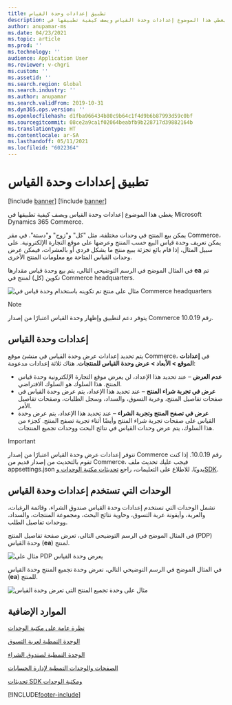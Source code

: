 ```yaml
---
title: تطبيق إعدادات وحدة القياس
description: يغطي هذا الموضوع إعدادات وحدة القياس ويصف كيفية تطبيقها في Microsoft Dynamics 365 Commerce.
author: anupamar-ms
ms.date: 04/23/2021
ms.topic: article
ms.prod: ''
ms.technology: ''
audience: Application User
ms.reviewer: v-chgri
ms.custom: ''
ms.assetid: ''
ms.search.region: Global
ms.search.industry: ''
ms.author: anupamar
ms.search.validFrom: 2019-10-31
ms.dyn365.ops.version: ''
ms.openlocfilehash: d1fba966434b80c9b64c1f4d9b6b87993d59c0bf
ms.sourcegitcommit: 08ce2a9ca1f02064beabfb9b228717d39882164b
ms.translationtype: HT
ms.contentlocale: ar-SA
ms.lasthandoff: 05/11/2021
ms.locfileid: "6022364"
---
```

# <a name="apply-unit-of-measure-settings"></a>تطبيق إعدادات وحدة القياس

[!include [banner](includes/banner.md)]
[!include [banner](includes/preview-banner.md)]

يغطي هذا الموضوع إعدادات وحدة القياس ويصف كيفية تطبيقها في Microsoft Dynamics 365 Commerce.

يمكن بيع المنتج في وحدات مختلفة، مثل "كل" و"زوج" و"دستة". في مقر Commerce، يمكن تعريف وحدة قياس البيع حسب المنتج وعرضها على موقع التجارة الإلكترونية. على سبيل المثال، إذا قام بائع تجزئة ببيع منتج ما بشكل فردي أو بالعشرات، فيمكن عرض وحدات القياس المتاحة مع معلومات المنتج الأخرى.

في المثال الموضح في الرسم التوضيحي التالي، يتم بيع وحدة قياس مقدارها **ea** تم تكوين (كل) لمنتج في Commerce headquarters.

![مثال على منتج تم تكوينه باستخدام وحدة قياس في Commerce headquarters](./media/Productunit-headquarters.PNG)

> [!NOTE]
> يتوفر دعم لتطبيق وإظهار وحدة القياس اعتبارًا من إصدار Commerce رقم 10.0.19.

## <a name="unit-of-measure-settings"></a>إعدادات وحدة القياس

يتم تحديد إعدادات عرض وحدة القياس في منشئ موقع Commerce، في **إعدادات الموقع \> الأبعاد \> عرض وحدة القياس للمنتجات**. هناك ثلاثة إعدادات مدعومة:

- **عدم العرض** – عند تحديد هذا الإعداد، لن يعرض موقع التجارة الإلكترونية وحدة قياس المنتج. هذا السلوك هو السلوك الافتراضي.
- **عرض في تجربة شراء المنتج** – عند تحديد هذا الإعداد، يتم عرض وحدة القياس في صفحات تفاصيل المنتج، وعربة التسوق، والسداد، وسجل الطلبات، وصفحات تفاصيل الأمر.
- **عرض في تصفح المنتج وتجربة الشراء** – عند تحديد هذا الإعداد، يتم عرض وحدة القياس على صفحات تجربة شراء المنتج وأيضًا أثناء تجربة تصفح المنتج. كجزء من هذا السلوك، يتم عرض وحدات القياس في نتائج البحث ووحدات تجميع المنتجات.

> [!IMPORTANT]
> تتوفر إعدادات عرض وحدة القياس اعتبارًا من إصدار Commerce رقم 10.0.19. إذا كنت تقوم بالتحديث من إصدار قديم من Commerce، فيجب عليك تحديث ملف appsettings.json يدويًا. للاطلاع على التعليمات، راجع [تحديثات مكتبة الوحدات وSDK](e-commerce-extensibility/sdk-updates.md#update-the-appsettingsjson-file).

## <a name="modules-that-use-unit-of-measure-settings"></a>الوحدات التي تستخدم إعدادات وحدة القياس

تشمل الوحدات التي تستخدم إعدادات وحدة القياس صندوق الشراء، وقائمة الرغبات، والعربة، وأيقونة عربة التسوق، وحاوية نتائج البحث، ومجموعة المنتجات، والسداد، ووحدات تفاصيل الطلب.

في المثال الموضح في الرسم التوضيحي التالي، تعرض صفحة تفاصيل المنتج (PDP) وحدة القياس (**ea**) لمنتج.

![مثال على PDP يعرض وحدة القياس](./media/Productunit-PDP.png)

في المثال الموضح في الرسم التوضيحي التالي، تعرض وحدة تجميع المنتج وحدة القياس (**ea**) للمنتج.

![مثال على وحدة تجميع المنتج التي تعرض وحدة القياس](./media/Productunit-productcollection.png)

## <a name="additional-resources"></a>الموارد الإضافية

[نظرة عامة على مكتبة الوحدات](starter-kit-overview.md)

[الوحدة النمطية لعربة التسوق](add-cart-module.md)

[الوحدة النمطية لصندوق الشراء](add-buy-box.md)

[الصفحات والوحدات النمطية لإدارة الحسابات](account-management.md)

[تحديثات SDK ومكتبة الوحدات](e-commerce-extensibility/sdk-updates.md)

[!INCLUDE[footer-include](../includes/footer-banner.md)]

